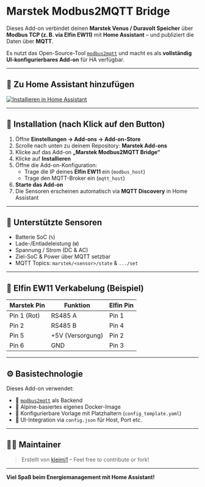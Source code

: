 # Marstek Modbus2MQTT Bridge

Dieses Add-on verbindet deinen **Marstek Venus / Duravolt Speicher** über **Modbus TCP (z. B. via Elfin EW11)** mit **Home Assistant** – und publiziert die Daten über **MQTT**.

Es nutzt das Open-Source-Tool [`modbus2mqtt`](https://github.com/daniel-sanders/modbus2mqtt) und macht es als **vollständig UI-konfigurierbares Add-on** für HA verfügbar.

---

## 🔌 Zu Home Assistant hinzufügen

[![Installieren in Home Assistant](https://my.home-assistant.io/badges/supervisor_add_addon_repository.svg)](https://my.home-assistant.io/redirect/supervisor_add_addon_repository/?repository_url=https://github.com/kleimj1/marstek-modbus2mqtt)

---

## 🧰 Installation (nach Klick auf den Button)

1. Öffne **Einstellungen → Add-ons → Add-on-Store**
2. Scrolle nach unten zu deinem Repository: **Marstek Add-ons**
3. Klicke auf das Add-on **„Marstek Modbus2MQTT Bridge“**
4. Klicke auf **Installieren**
5. Öffne die Add-on-Konfiguration:
   - Trage die IP deines **Elfin EW11** ein (`modbus_host`)
   - Trage den MQTT-Broker ein (`mqtt_host`)
6. **Starte das Add-on**
7. Die Sensoren erscheinen automatisch via **MQTT Discovery** in Home Assistant

---

## 📡 Unterstützte Sensoren

- Batterie SoC (`%`)
- Lade-/Entladeleistung (`W`)
- Spannung / Strom (DC & AC)
- Ziel-SoC & Power über MQTT setzbar
- MQTT Topics: `marstek/<sensor>/state` & `.../set`

---

## 🔌 Elfin EW11 Verkabelung (Beispiel)

| Marstek Pin | Funktion       | Elfin Pin |
|-------------|----------------|-----------|
| Pin 1 (Rot) | RS485 A        | Pin 1     |
| Pin 2       | RS485 B        | Pin 4     |
| Pin 5       | +5V (Versorgung) | Pin 2     |
| Pin 6       | GND            | Pin 3     |

---

## ⚙️ Basistechnologie

Dieses Add-on verwendet:

- 🧠 [`modbus2mqtt`](https://github.com/daniel-sanders/modbus2mqtt) als Backend
- 🔧 Alpine-basiertes eigenes Docker-Image
- 🧾 Konfigurierbare Vorlage mit Platzhaltern (`config_template.yaml`)
- 🔄 UI-Integration via `config.json` für Host, Port etc.

---

## 👨‍🔧 Maintainer

> Erstellt von [kleimj1](https://github.com/kleimj1) – Feel free to contribute or fork!

---

**Viel Spaß beim Energiemanagement mit Home Assistant!**
